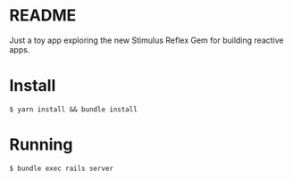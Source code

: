 # README

Just a toy app exploring the new Stimulus Reflex Gem for building reactive apps.

# Install

```
$ yarn install && bundle install
```

# Running

```
$ bundle exec rails server
```
